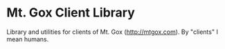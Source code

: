 Mt. Gox Client Library
======================

Library and utilities for clients of Mt. Gox (http://mtgox.com). By "clients"
I mean humans.


